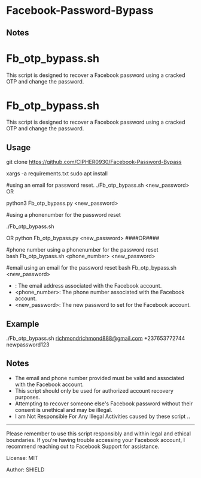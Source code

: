 # Facebook-Password-Bypass


## Notes

# Fb_otp_bypass.sh

This script is designed to recover a Facebook password using a cracked OTP and change the password.

# Fb_otp_bypass.sh

This script is designed to recover a Facebook password using a cracked OTP and change the password.

## Usage
git clone https://github.com/CIPHER0930/Facebook-Password-Bypass


xargs -a requirements.txt sudo apt install

#using an email for password reset.
./Fb_otp_bypass.sh <email>  <new_password>
  OR

python3 Fb_otp_bypass.py <email> <new_password>


#using a phonenumber for the password reset

./Fb_otp_bypass.sh <phonenumber> <newpassword>

OR
python Fb_otp_bypass.py <email>  <new_password>
       ####OR####

 #phone number  using a phonenumber for the password reset    
bash Fb_otp_bypass.sh <phone_number> <new_password>

 
 #email using an email for the password reset
bash Fb_otp_bypass.sh <emailaddress> <new_password>
 

 
- <email>: The email address associated with the Facebook account.
- <phone_number>: The phone number associated with the Facebook account.
- <new_password>: The new password to set for the Facebook account.

## Example


./Fb_otp_bypass.sh richmondrichmond888@gmail.com +237653772744 newpassword123

## Notes

- The email and phone number provided must be valid and associated with the Facebook account.
- This script should only be used for authorized account recovery purposes.
- Attempting to recover someone else's Facebook password without their consent is unethical and may be illegal.
- I am Not Responsible For Any Illegal Activities caused by these script ..
---

Please remember to use this script responsibly and within legal and ethical boundaries. If you're having trouble accessing your Facebook account, I recommend reaching out to Facebook Support for assistance.

License: MIT

Author: SHIELD
